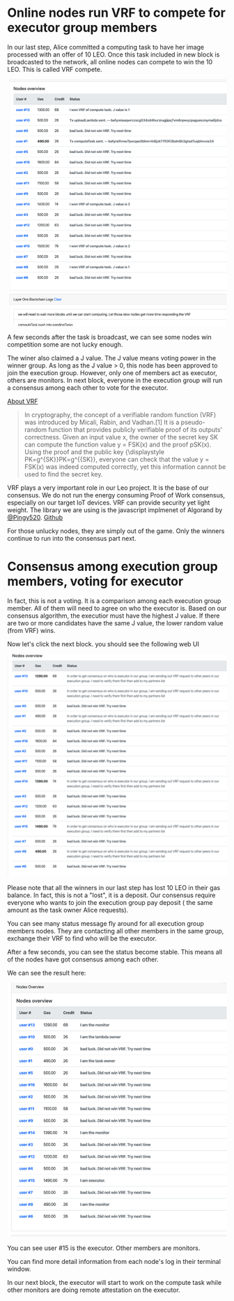 # Online nodes run VRF to compete for executor group members
In our last step, Alice committed a computing task to have her image processed with an offer of 10 LEO. 
Once this task included in new block is broadcasted to the network, all online nodes can compete to win the 10 LEO. This is called VRF compete.

![Vrf Compete](./images/VRFComete.png)

A few seconds after the task is broadcast, we can see some nodes win competition some are not lucky enough.

The winer also claimed a J value. The J value means voting power in the winner group. As long as the J value > 0, this node has been approved to join the execution group. However, only one of members act as executor, others are monitors. In next block, everyone in the execution group will run a consensus among each other to vote for the executor. 

[About VRF ](https://en.wikipedia.org/wiki/Verifiable_random_function)
>In cryptography, the concept of a verifiable random function (VRF) was introduced by Micali, Rabin, and Vadhan.[1] It is a pseudo-random function that provides publicly verifiable proof of its outputs' correctness. Given an input value x, the owner of the secret key SK can compute the function value y = FSK(x) and the proof pSK(x). Using the proof and the public key {\displaystyle PK=g^{SK}}PK=g^{{SK}}, everyone can check that the value y = FSK(x) was indeed computed correctly, yet this information cannot be used to find the secret key.


VRF plays a very important role in our Leo project. It is the base of our consensus. We do not run the energy consuming Proof of Work consensus, especially on our target IoT devices. VRF can provide security yet light weight. The library we are using is the javascript implmenet of Algorand by [@Pingy520](https://github.com/pinqy520). [Github](https://github.com/pinqy520/vrf.js)


For those unlucky nodes, they are simply out of the game. Only the winners continue to run into the consensus part next.

# Consensus among execution group members, voting for executor
In fact, this is not a voting. It is a comparison among each execution group member. All of them will need to agree on who the executor is. Based on our consensus algorithm, the executior must have the highest J value. If there are two or more candidates have the same J value, the lower random value (from VRF) wins. 

Now let's click the next block. you should see the following web UI

![consensusForExecutor](./images/consensusForExecutor.png)

Please note that all the winners in our last step has lost 10 LEO in their gas balance. In fact, this is not a "lost", it is a deposit. Our consensus require everyone who wants to join the execution group pay deposit ( the same amount as the task owner Alice requests).

You can see many status message fly around for all execution group members nodes. They are contacting all other members in the same group, exchange their VRF to find who will be the executor.

After a few seconds, you can see the status become stable. This means all of the nodes have got consensus among each other. 

We can see the result here:

![executor confirmed](./images/executorConfirmed.png)

You can see user #15 is the executor. Other members are monitors.

You can find more detail information from each node's log in their terminal window.

In our next block, the executor will start to work on the compute task while other monitors are doing remote attestation on the executor.
 

